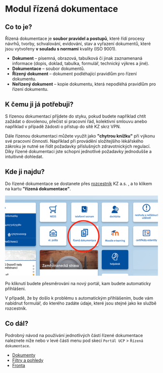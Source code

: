 # Modul řízená dokumentace

## Co to je?
Řízená dokumentace je **soubor pravidel a postupů**, které řídí procesy návrhů, tvorby, schvalování, evidování, stav a vyřazení dokumentů, které jsou vytvořeny **v souladu s normami** kvality (ISO 9001).

* **Dokument** – písemná, obrazová, tabulková či jinak zaznamenaná informace (dopis, doklad, tabulka, formulář, technický výkres a jiné).
* **Dokumentace** – soubor dokumentů.
* **Řízený dokument** – dokument podléhající pravidlům pro řízení dokumentu.
* **Neřízený dokument** – kopie dokumentu, která nepodléhá pravidlům pro řízení dokumentu.

## K čemu ji já potřebuji?
S řízenou dokumentací příjdete do styku, pokud budete například chtít zažádat o dovolenou, přečíst si pracovní řád, kolektivní smlouvu anebo například v případě žádosti o přístup do sítě KZ skrz VPN.

Dále řízenou dokumentaci můžete využít jako **"chytrou knížku"** při výkonu své pracovní činnosti. Například při provádění složitejšího lékářského zákroku je nutné se řídit požadavky příslušných zdravotnických regulací. Díky řízené dokumentaci jste schopni jednotlivé požadavky jednodušše a intuitivně dohledat.

## Kde ji najdu? 

Do řízené dokumentace se dostanete přes [rozcestník](http://rozcestnikkz.kzcr.eu/) KZ a.s. , a to klikem na kartu **"řízená dokumentace"**.

![alt text](../../../img/rozcestnik.png "Rozcestník ")

Po kliknutí budete přesměrováni na nový portál, kam budete automaticky přihlášeni. 

V případě, že by došlo k problému s automatickým přihlášením, bude vám nabídnut formulář, do kterého zadáte údaje, které jsou stejné jako ke službě rozcestník.

## Co dál?

Podrobný návod na používání jednotlivých částí řízené dokumentace naleznete níže nebo v levé části menu pod skecí `Portál UCP` > `Řízená dokumentace`.

* [Dokumenty](./dokumenty.md)
* [Filtry a pohledy](./filtry_pohledy.md)
* [Fronta](./fronta.md)








